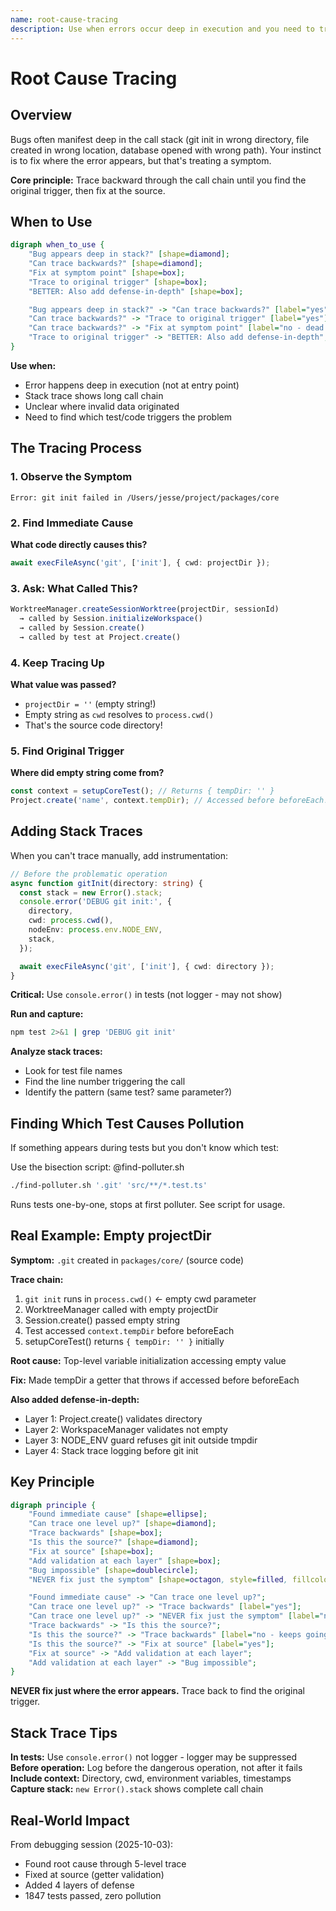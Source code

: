 ```yaml
---
name: root-cause-tracing
description: Use when errors occur deep in execution and you need to trace back to find the original trigger - systematically traces bugs backward through call stack, adding instrumentation when needed, to identify source of invalid data or incorrect behavior
---
```


# Root Cause Tracing

## Overview

Bugs often manifest deep in the call stack (git init in wrong directory, file created in wrong location, database opened with wrong path). Your instinct is to fix where the error appears, but that's treating a symptom.

**Core principle:** Trace backward through the call chain until you find the original trigger, then fix at the source.

## When to Use

```dot
digraph when_to_use {
    "Bug appears deep in stack?" [shape=diamond];
    "Can trace backwards?" [shape=diamond];
    "Fix at symptom point" [shape=box];
    "Trace to original trigger" [shape=box];
    "BETTER: Also add defense-in-depth" [shape=box];

    "Bug appears deep in stack?" -> "Can trace backwards?" [label="yes"];
    "Can trace backwards?" -> "Trace to original trigger" [label="yes"];
    "Can trace backwards?" -> "Fix at symptom point" [label="no - dead end"];
    "Trace to original trigger" -> "BETTER: Also add defense-in-depth";
}
```

**Use when:**

- Error happens deep in execution (not at entry point)
- Stack trace shows long call chain
- Unclear where invalid data originated
- Need to find which test/code triggers the problem

## The Tracing Process

### 1. Observe the Symptom

```
Error: git init failed in /Users/jesse/project/packages/core
```

### 2. Find Immediate Cause

**What code directly causes this?**

```typescript
await execFileAsync('git', ['init'], { cwd: projectDir });
```

### 3. Ask: What Called This?

```typescript
WorktreeManager.createSessionWorktree(projectDir, sessionId)
  → called by Session.initializeWorkspace()
  → called by Session.create()
  → called by test at Project.create()
```

### 4. Keep Tracing Up

**What value was passed?**

- `projectDir = ''` (empty string!)
- Empty string as `cwd` resolves to `process.cwd()`
- That's the source code directory!

### 5. Find Original Trigger

**Where did empty string come from?**

```typescript
const context = setupCoreTest(); // Returns { tempDir: '' }
Project.create('name', context.tempDir); // Accessed before beforeEach!
```

## Adding Stack Traces

When you can't trace manually, add instrumentation:

```typescript
// Before the problematic operation
async function gitInit(directory: string) {
  const stack = new Error().stack;
  console.error('DEBUG git init:', {
    directory,
    cwd: process.cwd(),
    nodeEnv: process.env.NODE_ENV,
    stack,
  });

  await execFileAsync('git', ['init'], { cwd: directory });
}
```

**Critical:** Use `console.error()` in tests (not logger - may not show)

**Run and capture:**

```bash
npm test 2>&1 | grep 'DEBUG git init'
```

**Analyze stack traces:**

- Look for test file names
- Find the line number triggering the call
- Identify the pattern (same test? same parameter?)

## Finding Which Test Causes Pollution

If something appears during tests but you don't know which test:

Use the bisection script: @find-polluter.sh

```bash
./find-polluter.sh '.git' 'src/**/*.test.ts'
```

Runs tests one-by-one, stops at first polluter. See script for usage.

## Real Example: Empty projectDir

**Symptom:** `.git` created in `packages/core/` (source code)

**Trace chain:**

1. `git init` runs in `process.cwd()` ← empty cwd parameter
2. WorktreeManager called with empty projectDir
3. Session.create() passed empty string
4. Test accessed `context.tempDir` before beforeEach
5. setupCoreTest() returns `{ tempDir: '' }` initially

**Root cause:** Top-level variable initialization accessing empty value

**Fix:** Made tempDir a getter that throws if accessed before beforeEach

**Also added defense-in-depth:**

- Layer 1: Project.create() validates directory
- Layer 2: WorkspaceManager validates not empty
- Layer 3: NODE_ENV guard refuses git init outside tmpdir
- Layer 4: Stack trace logging before git init

## Key Principle

```dot
digraph principle {
    "Found immediate cause" [shape=ellipse];
    "Can trace one level up?" [shape=diamond];
    "Trace backwards" [shape=box];
    "Is this the source?" [shape=diamond];
    "Fix at source" [shape=box];
    "Add validation at each layer" [shape=box];
    "Bug impossible" [shape=doublecircle];
    "NEVER fix just the symptom" [shape=octagon, style=filled, fillcolor=red, fontcolor=white];

    "Found immediate cause" -> "Can trace one level up?";
    "Can trace one level up?" -> "Trace backwards" [label="yes"];
    "Can trace one level up?" -> "NEVER fix just the symptom" [label="no"];
    "Trace backwards" -> "Is this the source?";
    "Is this the source?" -> "Trace backwards" [label="no - keeps going"];
    "Is this the source?" -> "Fix at source" [label="yes"];
    "Fix at source" -> "Add validation at each layer";
    "Add validation at each layer" -> "Bug impossible";
}
```

**NEVER fix just where the error appears.** Trace back to find the original trigger.

## Stack Trace Tips

**In tests:** Use `console.error()` not logger - logger may be suppressed
**Before operation:** Log before the dangerous operation, not after it fails
**Include context:** Directory, cwd, environment variables, timestamps
**Capture stack:** `new Error().stack` shows complete call chain

## Real-World Impact

From debugging session (2025-10-03):

- Found root cause through 5-level trace
- Fixed at source (getter validation)
- Added 4 layers of defense
- 1847 tests passed, zero pollution
